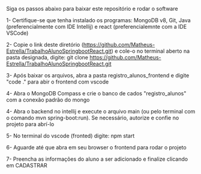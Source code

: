 Siga os passos abaixo para baixar este repositório e rodar o software

1- Certifique-se que tenha instalado os programas: MongoDB v8, Git, Java (preferencialmente com IDE Intellij) e react (preferencialemnte com a IDE VSCode)

2- Copie o link deste diretório (https://github.com/Matheus-Estrella/TrabalhoAlunoSpringbootReact.git) e cole-o no terminal aberto na pasta designada, digite: git clone https://github.com/Matheus-Estrella/TrabalhoAlunoSpringbootReact.git

3- Após baixar os arquivos, abra a pasta registro_alunos_frontend e digite "code ." para abir o frontend com vscode

4- Abra o MongoDB Compass e crie o banco de cados "registro_alunos" com a conexão padrão do mongo

4- Abra o backend no intellij e execute o arquivo main (ou pelo terminal com o comando mvn spring-boot:run). Se necessário, autorize e confie no projeto para abrí-lo

5- No terminal do vscode (fronted) digite: npm start

6- Aguarde até que abra em seu browser o frontend para rodar o projeto

7- Preencha as informações do aluno a ser adicionado e finalize clicando em CADASTRAR
